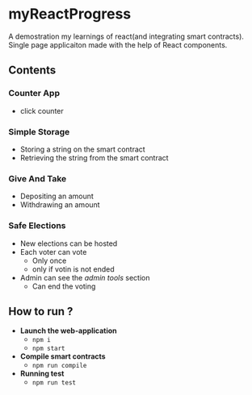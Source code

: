 # myReactProgress
A demostration my learnings of react(and integrating smart contracts).
Single page applicaiton made with the help of React components.

## Contents
### Counter App
 - click counter
### Simple Storage
 - Storing a string on the smart contract
 - Retrieving the string from the smart contract 
### Give And Take
 - Depositing an amount
 - Withdrawing an amount
### Safe Elections
 - New elections can be hosted
 - Each voter can vote
   - Only once
   - only if votin is not ended
 - Admin can see the *admin tools* section
   - Can end the voting

## How to run ?
 - <b>Launch the web-application</b>
   - `npm i`
   - `npm start`
 - <b>Compile smart contracts</b>
   - `npm run compile`
 - <b>Running test</b>
   - `npm run test`